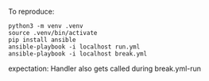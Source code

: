 To reproduce:
```
python3 -m venv .venv
source .venv/bin/activate
pip install ansible
ansible-playbook -i localhost run.yml
ansible-playbook -i localhost break.yml
```

expectation: Handler also gets called during break.yml-run

